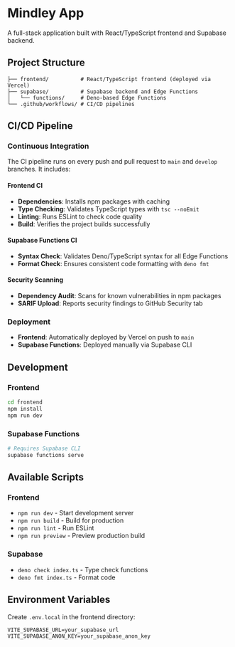 # Mindley App

A full-stack application built with React/TypeScript frontend and Supabase
backend.

## Project Structure

```
├── frontend/          # React/TypeScript frontend (deployed via Vercel)
├── supabase/          # Supabase backend and Edge Functions
│   └── functions/     # Deno-based Edge Functions
└── .github/workflows/ # CI/CD pipelines
```

## CI/CD Pipeline

### Continuous Integration

The CI pipeline runs on every push and pull request to `main` and `develop`
branches. It includes:

#### Frontend CI

- **Dependencies**: Installs npm packages with caching
- **Type Checking**: Validates TypeScript types with `tsc --noEmit`
- **Linting**: Runs ESLint to check code quality
- **Build**: Verifies the project builds successfully

#### Supabase Functions CI

- **Syntax Check**: Validates Deno/TypeScript syntax for all Edge Functions
- **Format Check**: Ensures consistent code formatting with `deno fmt`

#### Security Scanning

- **Dependency Audit**: Scans for known vulnerabilities in npm packages
- **SARIF Upload**: Reports security findings to GitHub Security tab

### Deployment

- **Frontend**: Automatically deployed by Vercel on push to `main`
- **Supabase Functions**: Deployed manually via Supabase CLI

## Development

### Frontend

```bash
cd frontend
npm install
npm run dev
```

### Supabase Functions

```bash
# Requires Supabase CLI
supabase functions serve
```

## Available Scripts

### Frontend

- `npm run dev` - Start development server
- `npm run build` - Build for production
- `npm run lint` - Run ESLint
- `npm run preview` - Preview production build

### Supabase

- `deno check index.ts` - Type check functions
- `deno fmt index.ts` - Format code

## Environment Variables

Create `.env.local` in the frontend directory:

```
VITE_SUPABASE_URL=your_supabase_url
VITE_SUPABASE_ANON_KEY=your_supabase_anon_key
```
